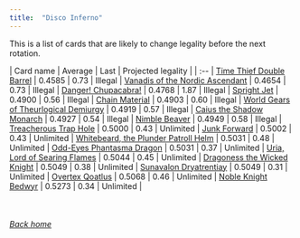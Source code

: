 ```yaml
---
title:  "Disco Inferno"
---
```


This is a list of cards that are likely to change legality before the next rotation.

| Card name | Average | Last | Projected legality |
| :-- |
[Time Thief Double Barrel](https://db.ygoprodeck.com/card/?search=Time%20Thief%20Double%20Barrel) | 0.4585 | 0.73 | Illegal |
[Vanadis of the Nordic Ascendant](https://db.ygoprodeck.com/card/?search=Vanadis%20of%20the%20Nordic%20Ascendant) | 0.4654 | 0.73 | Illegal |
[Danger! Chupacabra!](https://db.ygoprodeck.com/card/?search=Danger!%20Chupacabra!) | 0.4768 | 1.87 | Illegal |
[Spright Jet](https://db.ygoprodeck.com/card/?search=Spright%20Jet) | 0.4900 | 0.56 | Illegal |
[Chain Material](https://db.ygoprodeck.com/card/?search=Chain%20Material) | 0.4903 | 0.60 | Illegal |
[World Gears of Theurlogical Demiurgy](https://db.ygoprodeck.com/card/?search=World%20Gears%20of%20Theurlogical%20Demiurgy) | 0.4919 | 0.57 | Illegal |
[Caius the Shadow Monarch](https://db.ygoprodeck.com/card/?search=Caius%20the%20Shadow%20Monarch) | 0.4927 | 0.54 | Illegal |
[Nimble Beaver](https://db.ygoprodeck.com/card/?search=Nimble%20Beaver) | 0.4949 | 0.58 | Illegal |
[Treacherous Trap Hole](https://db.ygoprodeck.com/card/?search=Treacherous%20Trap%20Hole) | 0.5000 | 0.43 | Unlimited |
[Junk Forward](https://db.ygoprodeck.com/card/?search=Junk%20Forward) | 0.5002 | 0.43 | Unlimited |
[Whitebeard, the Plunder Patroll Helm](https://db.ygoprodeck.com/card/?search=Whitebeard,%20the%20Plunder%20Patroll%20Helm) | 0.5031 | 0.48 | Unlimited |
[Odd-Eyes Phantasma Dragon](https://db.ygoprodeck.com/card/?search=Odd-Eyes%20Phantasma%20Dragon) | 0.5031 | 0.37 | Unlimited |
[Uria, Lord of Searing Flames](https://db.ygoprodeck.com/card/?search=Uria,%20Lord%20of%20Searing%20Flames) | 0.5044 | 0.45 | Unlimited |
[Dragoness the Wicked Knight](https://db.ygoprodeck.com/card/?search=Dragoness%20the%20Wicked%20Knight) | 0.5049 | 0.38 | Unlimited |
[Sunavalon Dryatrentiay](https://db.ygoprodeck.com/card/?search=Sunavalon%20Dryatrentiay) | 0.5049 | 0.31 | Unlimited |
[Overtex Qoatlus](https://db.ygoprodeck.com/card/?search=Overtex%20Qoatlus) | 0.5068 | 0.46 | Unlimited |
[Noble Knight Bedwyr](https://db.ygoprodeck.com/card/?search=Noble%20Knight%20Bedwyr) | 0.5273 | 0.34 | Unlimited |

<br>

###### [Back home](index)